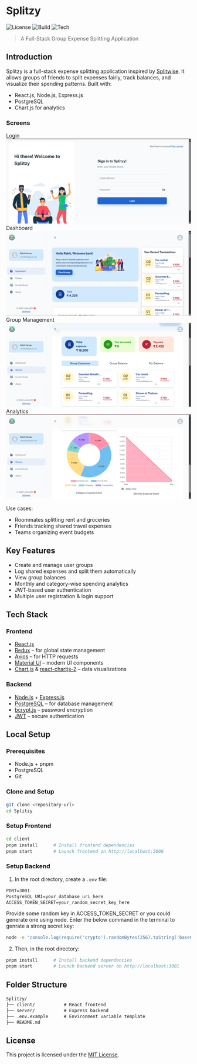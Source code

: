 # Splitzy

![License](https://img.shields.io/badge/license-MIT-blue.svg)
![Build](https://img.shields.io/badge/build-passing-brightgreen)
![Tech](https://img.shields.io/badge/stack-React%20%7C%20Node%20%7C%20PostgreSQL-blue)

>  A Full-Stack Group Expense Splitting Application


##  Introduction

Splitzy is a full-stack expense splitting application inspired by [Splitwise](https://splitwise.com). It allows groups of friends to split expenses fairly, track balances, and visualize their spending patterns. Built with:

- React.js, Node.js, Express.js
- PostgreSQL
- Chart.js for analytics

### Screens

Login ![Login](screenshots/splitzy-login.png)
Dashboard ![Dashboard](screenshots/splitzy-dashboard.png)
Group Management ![Group Management](screenshots/splitzy-group-expenses.png)
Analytics ![Analytics](screenshots/splitzy-analytics.png)

Use cases:
- Roommates splitting rent and groceries
- Friends tracking shared travel expenses
- Teams organizing event budgets

## Key Features

-  Create and manage user groups
-  Log shared expenses and split them automatically
-  View group balances
-  Monthly and category-wise spending analytics
-  JWT-based user authentication
-  Multiple user registration & login support



## Tech Stack

###  Frontend

- [React.js](https://reactjs.org/)
- [Redux](https://redux.js.org/) – for global state management
- [Axios](https://axios-http.com/) – for HTTP requests
- [Material UI](https://mui.com/) – modern UI components
- [Chart.js](https://www.chartjs.org/) & [react-chartjs-2](https://react-chartjs-2.js.org/) – data visualizations

###  Backend

- [Node.js](https://nodejs.org/) + [Express.js](https://expressjs.com/)
- [PostgreSQL](https://www.postgresql.org/) – for database management
- [bcrypt.js](https://github.com/dcodeIO/bcrypt.js/) – password encryption
- [JWT](https://github.com/auth0/node-jsonwebtoken) – secure authentication



## Local Setup

### Prerequisites

- Node.js + pnpm
- PostgreSQL
- Git

### Clone and Setup

```bash
git clone <repository-url>
cd Splitzy
```

### Setup Frontend

```bash
cd client
pnpm install      # Install frontend dependencies
pnpm start        # Launch frontend on http://localhost:3000
```

### Setup Backend

1. In the root directory, create a `.env` file:

```env
PORT=3001
PostgreSQL_URI=your_database_uri_here
ACCESS_TOKEN_SECRET=your_random_secret_key_here
```

Provide some random key in ACCESS_TOKEN_SECRET or you could generate one using node. Enter the below command in the terminal to genrate a strong secret key:

```bash
node -e "console.log(require('crypto').randomBytes(256).toString('base64'));"
```

2. Then, in the root directory:

```bash
pnpm install      # Install backend dependencies
pnpm start        # Launch backend server on http://localhost:3001
```

## Folder Structure

```
Splitzy/
├── client/           # React frontend
├── server/           # Express backend
├── .env.example      # Environment variable template
├── README.md
```

## License

This project is licensed under the [MIT License](LICENSE).
